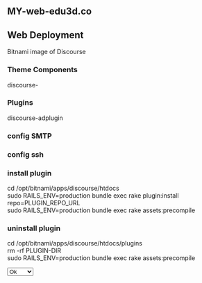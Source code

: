 ## MY-web-edu3d.co

## Web Deployment
Bitnami image of Discourse


### Theme Components
discourse-

### Plugins
discourse-adplugin



### config SMTP

### config ssh

### install plugin
cd /opt/bitnami/apps/discourse/htdocs <br>
sudo RAILS_ENV=production bundle exec rake plugin:install repo=PLUGIN_REPO_URL <br>
sudo RAILS_ENV=production bundle exec rake assets:precompile <br>


### uninstall plugin
cd /opt/bitnami/apps/discourse/htdocs/plugins <br>
rm -rf PLUGIN-DIR <br>
sudo RAILS_ENV=production bundle exec rake assets:precompile <br>


<select>
  <option>Ok</option>
  <option>NotOk</option>
</select>

